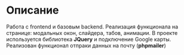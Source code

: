 # Описание
Работа с frontend и базовым backend. Реализация функционала на странице: модальных окон, слайдера, табов, анимации. В проекте используется библиотека <b>JQuery</b> и подключение Google карты. 
Реализован функционал отпраки данных на почту (<b>phpmailer</b>)
